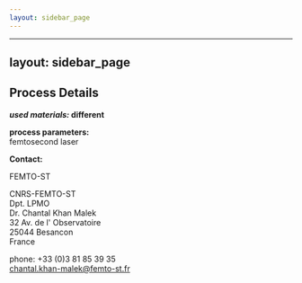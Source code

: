```yaml
---
layout: sidebar_page
---
```


---
layout: sidebar_page
---

## Process Details

__*used materials:* different__


__process parameters:__  
femtosecond laser
<!--break-->
__Contact:__

FEMTO-ST

CNRS-FEMTO-ST  
Dpt. LPMO  
Dr. Chantal Khan Malek  
32 Av. de l' Observatoire  
25044 Besancon  
France

phone: +33 (0)3 81 85 39 35  
chantal.khan-malek@femto-st.fr